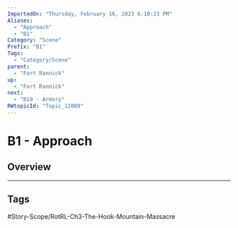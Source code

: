 ```yaml
---
ImportedOn: "Thursday, February 16, 2023 6:10:23 PM"
Aliases:
  - "Approach"
  - "B1"
Category: "Scene"
Prefix: "B1"
Tags:
  - "Category/Scene"
parent:
  - "Fort Rannick"
up:
  - "Fort Rannick"
next:
  - "B19 - Armory"
RWtopicId: "Topic_12009"
---
```

# B1 - Approach
## Overview

---
## Tags
#Story-Scope/RotRL-Ch3-The-Hook-Mountain-Massacre

